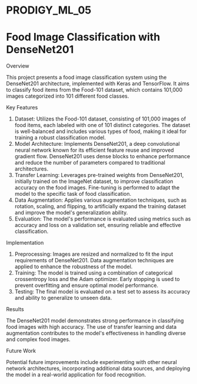 # PRODIGY_ML_05

# Food Image Classification with DenseNet201

Overview

This project presents a food image classification system using the DenseNet201 architecture, implemented with Keras and TensorFlow. It aims to classify food items from the Food-101 dataset, which contains 101,000 images categorized into 101 different food classes.

Key Features

1. Dataset: Utilizes the Food-101 dataset, consisting of 101,000 images of food items, each labeled with one of 101 distinct categories. The dataset is well-balanced and includes various types of food, making it ideal for training a robust classification model.
2. Model Architecture: Implements DenseNet201, a deep convolutional neural network known for its efficient feature reuse and improved gradient flow. DenseNet201 uses dense blocks to enhance performance and reduce the number of parameters compared to traditional architectures.
3. Transfer Learning: Leverages pre-trained weights from DenseNet201, initially trained on the ImageNet dataset, to improve classification accuracy on the food images. Fine-tuning is performed to adapt the model to the specific task of food classification.
4. Data Augmentation: Applies various augmentation techniques, such as rotation, scaling, and flipping, to artificially expand the training dataset and improve the model's generalization ability.
5. Evaluation: The model's performance is evaluated using metrics such as accuracy and loss on a validation set, ensuring reliable and effective classification.

Implementation

1. Preprocessing: Images are resized and normalized to fit the input requirements of DenseNet201. Data augmentation techniques are applied to enhance the robustness of the model.
2. Training: The model is trained using a combination of categorical crossentropy loss and the Adam optimizer. Early stopping is used to prevent overfitting and ensure optimal model performance.
3. Testing: The final model is evaluated on a test set to assess its accuracy and ability to generalize to unseen data.

Results

The DenseNet201 model demonstrates strong performance in classifying food images with high accuracy. The use of transfer learning and data augmentation contributes to the model's effectiveness in handling diverse and complex food images.

Future Work

Potential future improvements include experimenting with other neural network architectures, incorporating additional data sources, and deploying the model in a real-world application for food recognition.
